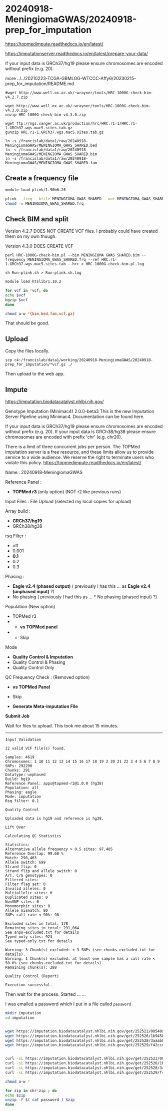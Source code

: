 
#	20240918-MeningiomaGWAS/20240918-prep_for_imputation


https://topmedimpute.readthedocs.io/en/latest/

https://imputationserver.readthedocs.io/en/latest/prepare-your-data/


If your input data is GRCh37/hg19 please ensure chromosomes are encoded without prefix (e.g. 20).


more ../../20210223-TCGA-GBMLGG-WTCCC-Affy6/20230215-prep_for_imputation/README.md 


```
#wget http://www.well.ox.ac.uk/~wrayner/tools/HRC-1000G-check-bim-v4.2.7.zip

wget http://www.well.ox.ac.uk/~wrayner/tools/HRC-1000G-check-bim-v4.3.0.zip
unzip HRC-1000G-check-bim-v4.3.0.zip

wget ftp://ngs.sanger.ac.uk/production/hrc/HRC.r1-1/HRC.r1-1.GRCh37.wgs.mac5.sites.tab.gz
gunzip HRC.r1-1.GRCh37.wgs.mac5.sites.tab.gz
```




```
ln -s /francislab/data1/raw/20240918-MeningiomaGWAS/MENINGIOMA_GWAS_SHARED.bed
ln -s /francislab/data1/raw/20240918-MeningiomaGWAS/MENINGIOMA_GWAS_SHARED.bim
ln -s /francislab/data1/raw/20240918-MeningiomaGWAS/MENINGIOMA_GWAS_SHARED.fam
```


##	Create a frequency file

```BASH
module load plink/1.90b6.26

plink --freq --bfile MENINGIOMA_GWAS_SHARED --out MENINGIOMA_GWAS_SHARED > plink.create_frequency_file.log
chmod -w MENINGIOMA_GWAS_SHARED.frq
```

##	Check BIM and split

Version 4.2.7 DOES NOT CREATE VCF files. I probably could have created them on my own though.

Version 4.3.0 DOES CREATE VCF

```
perl HRC-1000G-check-bim.pl --bim MENINGIOMA_GWAS_SHARED.bim --frequency MENINGIOMA_GWAS_SHARED.frq --ref HRC.r1-1.GRCh37.wgs.mac5.sites.tab --hrc > HRC-1000G-check-bim.pl.log
```

```
sh Run-plink.sh > Run-plink.sh.log
```






```BASH
module load htslib/1.10.2

for vcf in *vcf; do
echo $vcf
bgzip $vcf
done

chmod a-w *{bim,bed,fam,vcf.gz}
```

That should be good.





##	Upload

Copy the files locally.
```
scp c4:/francislab/data1/working/20240918-MeningiomaGWAS/20240918-prep_for_imputation/*vcf.gz ./
```

Then upload to the web app.






##	Impute

https://imputation.biodatacatalyst.nhlbi.nih.gov/



Genotype Imputation (Minimac4) 2.0.0-beta3
This is the new Imputation Server Pipeline using Minimac4. Documentation can be found here.

If your input data is GRCh37/hg19 please ensure chromosomes are encoded without prefix (e.g. 20).
If your input data is GRCh38/hg38 please ensure chromosomes are encoded with prefix 'chr' (e.g. chr20).

There is a limit of three concurrent jobs per person. The TOPMed imputation server is a free resource, and these limits allow us to provide service to a wide audience. We reserve the right to terminate users who violate this policy.      https://topmedimpute.readthedocs.io/en/latest/





Name : 20240918-MeningiomaGWAS

Reference Panel : 
* **TOPMed r3** (only option)  (NOT r2 like previous runs)

Input Files : File Upload (selected my local copies for upload)

Array build : 
* **GRCh37/hg19**
* GRCh38/hg38

rsq Filter : 
* off
* 0.001
* **0.1**
* 0.2
* 0.3

Phasing : 
* **Eagle v2.4 (phased output)** ( previously I has this ... as **Eagle v2.4 (unphased input)** ?)
* No phasing ( previously I had this as ... * No phasing (phased input) ?)


Population (New option)
* TOPMed r3
* * **vs TOPMed panel**
* * Skip


Mode
* **Quality Control & Imputation**
* Quality Control & Phasing
* Quality Control Only



QC Frequency Check :  (Removed option)
* **vs TOPMed Panel**
* Skip


* **Generate Meta-imputation File**


**Submit Job**


Wait for files to upload.  This took me about 15 minutes.



---


```
Input Validation

22 valid VCF file(s) found.

Samples: 4619
Chromosomes: 1 10 11 12 13 14 15 16 17 18 19 2 20 21 22 3 4 5 6 7 8 9
SNPs: 292290
Chunks: 291
Datatype: unphased
Build: hg19
Reference Panel: apps@topmed-r2@1.0.0 (hg38)
Population: all
Phasing: eagle
Mode: imputation
Rsq filter: 0.1
```

```
Quality Control

Uploaded data is hg19 and reference is hg38.

Lift Over

Calculating QC Statistics

Statistics:
Alternative allele frequency > 0.5 sites: 97,485
Reference Overlap: 99.68 %
Match: 290,463
Allele switch: 699
Strand flip: 0
Strand flip and allele switch: 0
A/T, C/G genotypes: 0
Filtered sites:
Filter flag set: 0
Invalid alleles: 0
Multiallelic sites: 0
Duplicated sites: 0
NonSNP sites: 0
Monomorphic sites: 0
Allele mismatch: 80
SNPs call rate < 90%: 98

Excluded sites in total: 178
Remaining sites in total: 291,064
See snps-excluded.txt for details
Typed only sites: 923
See typed-only.txt for details

Warning: 3 Chunk(s) excluded: < 3 SNPs (see chunks-excluded.txt for details).
Warning: 1 Chunk(s) excluded: at least one sample has a call rate < 50.0% (see chunks-excluded.txt for details).
Remaining chunk(s): 288
```

```
Quality Control (Report)

Execution successful.
```

Then wait for the process. Started ...
...


I was emailed a password which I put in a file called `password`

```BASH
mkdir imputation
cd imputation


wget https://imputation.biodatacatalyst.nhlbi.nih.gov/get/252522/085409efc0892e98d3fcc413e994e7a07c2733c44cd78135338878b2c3c00ef8
wget https://imputation.biodatacatalyst.nhlbi.nih.gov/get/252526/1b9458a179ac90808e6f9c22ee92a7e3729cb841c7eabdd98cee4cac123468a9
wget https://imputation.biodatacatalyst.nhlbi.nih.gov/get/252528/3aaab82245adcdd73eb57f697ba6a5e8dded3c9885d6bcfec33960cccf67d392
wget https://imputation.biodatacatalyst.nhlbi.nih.gov/get/252529/f42ccda4a2eba4f60d3f1c102c63dbec4c28ab6415ba1a14c24e9ecf9581fea8


curl -sL https://imputation.biodatacatalyst.nhlbi.nih.gov/get/252522/085409efc0892e98d3fcc413e994e7a07c2733c44cd78135338878b2c3c00ef8 | bash
curl -sL https://imputation.biodatacatalyst.nhlbi.nih.gov/get/252526/1b9458a179ac90808e6f9c22ee92a7e3729cb841c7eabdd98cee4cac123468a9 | bash
curl -sL https://imputation.biodatacatalyst.nhlbi.nih.gov/get/252528/3aaab82245adcdd73eb57f697ba6a5e8dded3c9885d6bcfec33960cccf67d392 | bash
curl -sL https://imputation.biodatacatalyst.nhlbi.nih.gov/get/252529/f42ccda4a2eba4f60d3f1c102c63dbec4c28ab6415ba1a14c24e9ecf9581fea8 | bash

chmod a-w *

for zip in chr*zip ; do
echo $zip
unzip -P $( cat password ) $zip
done
```


